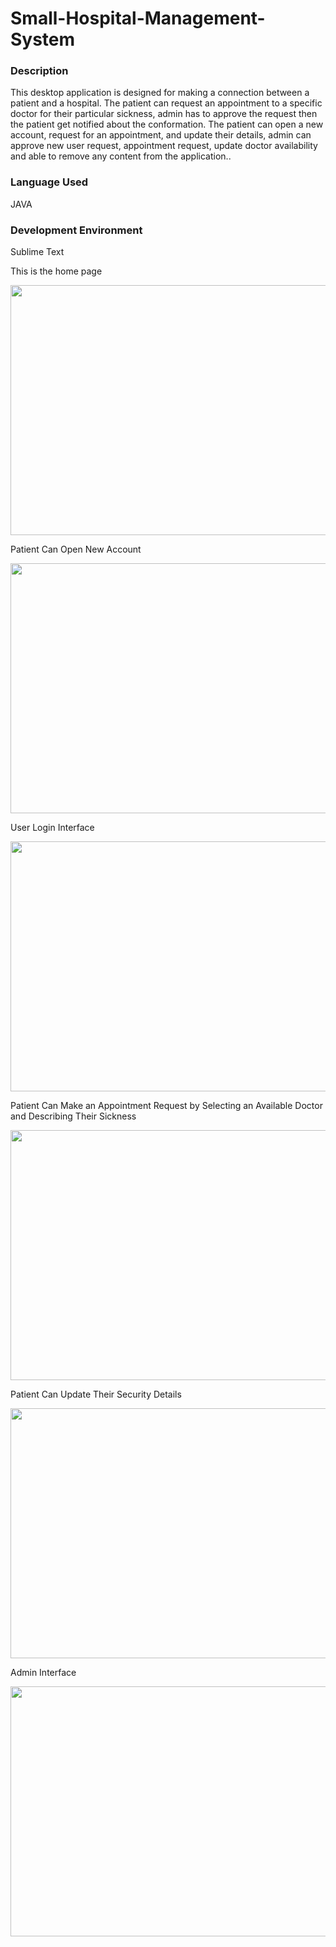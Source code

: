 # Small-Hospital-Management-System
<!DOCTYPE html>
<html>
<body>
<h3>Description</h3>
<p>This desktop application is designed for making a connection between a patient and a hospital. The patient can request an appointment to a specific doctor for their particular sickness, admin has to approve the request then the patient get notified about the conformation. The patient can open a new account, request for an appointment, and update their details, admin can approve new user request, appointment request, update doctor availability and able to remove any content from the application..</p>
<h3>Language Used</h3>
  <p>JAVA</p>
<h3>Development Environment </h3>
  <p>Sublime Text</p>
  <p>This is the home page </p>
  <img src="https://i.imgur.com/rmDSUSu.jpg" width="600" height="400">
  <p>Patient Can Open New Account</p>
  <img src="https://i.imgur.com/yVzfdDv.jpg" width="600" height="400">
  <p>User Login Interface</p>
  <img src="https://i.imgur.com/TzZkDfu.jpg" width="600" height="400">
  <p>Patient Can Make an Appointment Request by Selecting an Available Doctor and Describing Their Sickness </p>
  <img src="https://i.imgur.com/gHVBWGF.jpg" width="600" height="400">
  <p>Patient Can Update Their Security Details</p>
  <img src="https://i.imgur.com/iXOHi1b.jpg" width="600" height="400">
  <p>Admin Interface</p>
  <img src="https://i.imgur.com/Ha77zcW.jpg" width="600" height="400">
  
</body>
</html>
